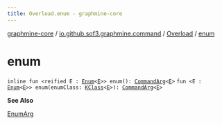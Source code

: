 ```yaml
---
title: Overload.enum - graphmine-core
---
```


[graphmine-core](../../index.html) / [io.github.sof3.graphmine.command](../index.html) / [Overload](index.html) / [enum](./enum.html)

# enum

`inline fun <reified E : `[`Enum`](https://kotlinlang.org/api/latest/jvm/stdlib/kotlin/-enum/index.html)`<`[`E`](enum.html#E)`>> enum(): `[`CommandArg`](../../io.github.sof3.graphmine.command.args/-command-arg/index.html)`<`[`E`](enum.html#E)`>`
`fun <E : `[`Enum`](https://kotlinlang.org/api/latest/jvm/stdlib/kotlin/-enum/index.html)`<`[`E`](enum.html#E)`>> enum(enumClass: `[`KClass`](https://kotlinlang.org/api/latest/jvm/stdlib/kotlin.reflect/-k-class/index.html)`<`[`E`](enum.html#E)`>): `[`CommandArg`](../../io.github.sof3.graphmine.command.args/-command-arg/index.html)`<`[`E`](enum.html#E)`>`

**See Also**

[EnumArg](../../io.github.sof3.graphmine.command.args/-enum-arg/index.html)

